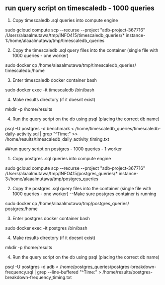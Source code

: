 ## run query script on timescaledb - 1000 queries

1. Copy timescaledb .sql queries into compute engine 

sudo gcloud compute scp --recurse --project "adb-project-367716" /Users/alaaalmutawa/tmp/INFO415/timescaledb_queries/* instance-1:/home/alaaalmutawa/tmp/timescaledb_queries

2. Copy the timescaledb .sql query files into the container (single file with 1000 queries - one worker)

sudo docker cp /home/alaaalmutawa/tmp/timescaledb_queries/ timescaledb:/home

3. Enter timescaledb docker container  bash 

sudo docker exec -it timescaledb /bin/bash

4. Make results directory (if it doesnt exist)

mkdir -p /home/results

4. Run the query script on the db using psql (placing the correct db name)

psql -U postgres -d benchmark < /home/timescaledb_queries/timescaledb-daily-activity.sql | grep "^Time:" >> /home/results/timescaledb_daily_activity_timing.txt

##run query script on postgres - 1000 queries - 1 worker 

1. Copy postgres .sql queries into compute engine 

sudo gcloud compute scp --recurse --project "adb-project-367716" /Users/alaaalmutawa/tmp/INFO415/postgres_queries/* instance-3:/home/alaaalmutawa/tmp/postgres_queries

2. Copy the postgres .sql query files into the container (single file with 1000 queries - one worker) --Make sure postgres container is running

sudo docker cp /home/alaaalmutawa/tmp/postgres_queries/ postgres:/home

3. Enter postgres docker container  bash 

sudo docker exec -it postgres /bin/bash

4. Make results directory (if it doesnt exist)

mkdir -p /home/results

4. Run the query script on the db using psql (placing the correct db name)

psql -U postgres -d adb < /home/postgres_queries/postgres-breakdown-frequency.sql | grep --line-buffered "^Time:" > /home/results/postgres-breakdown-frequency_timing.txt
